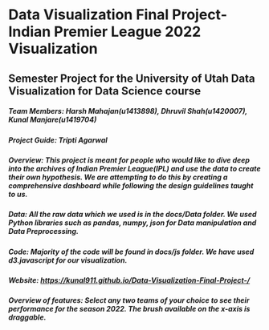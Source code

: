 # Data Visualization Final Project-Indian Premier League 2022 Visualization
## Semester Project for the University of Utah Data Visualization for Data Science course
##### Team Members: Harsh Mahajan(u1413898), Dhruvil Shah(u1420007), Kunal Manjare(u1419704)
##### Project Guide: Tripti Agarwal
##### Overview: This project is meant for people who would like to dive deep into the archives of Indian Premier League(IPL) and use the data to create their own hypothesis. We are attempting to do this by creating a comprehensive dashboard while following the design guidelines taught to us.
##### Data: All the raw data which we used is in the docs/Data folder. We used Python libraries such as pandas, numpy, json for Data manipulation and Data Preprocessing.
##### Code: Majority of the code will be found in docs/js folder. We have used d3.javascript for our visualization.
##### Website: https://kunal911.github.io/Data-Visualization-Final-Project-/
##### Overview of features: Select any two teams of your choice to see their performance for the season 2022. The brush available on the x-axis is draggable.
